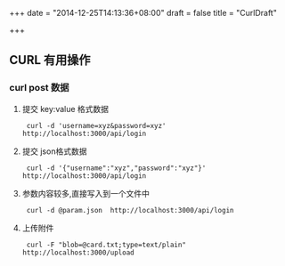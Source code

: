 +++
date = "2014-12-25T14:13:36+08:00"
draft = false
title = "CurlDraft"

+++

## CURL 有用操作
### curl post 数据

1. 提交 key:value 格式数据
	
		curl -d 'username=xyz&password=xyz' http://localhost:3000/api/login
2. 提交 json格式数据

		curl -d '{"username":"xyz","password":"xyz"}' http://localhost:3000/api/login
3. 参数内容较多,直接写入到一个文件中

		curl -d @param.json  http://localhost:3000/api/login
4. 上传附件

		curl -F "blob=@card.txt;type=text/plain" http://localhost:3000/upload
